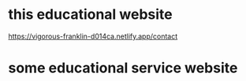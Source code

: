 # this educational website

https://vigorous-franklin-d014ca.netlify.app/contact

# some educational service website
